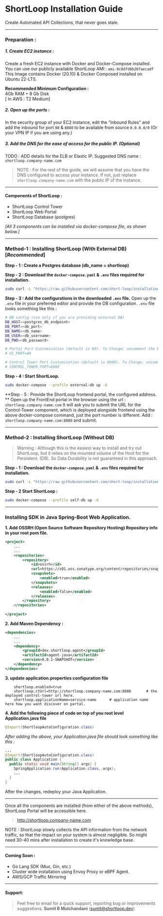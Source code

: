 # ShortLoop Installation Guide
Create Automated API Collections, that never goes stale.

___
### Preparation : 
##### 1. Create EC2 instance : 

Create a fresh EC2 instance with Docker and Docker-Compose installed. 
You can use our publicly available ShortLoop AMI : `ami-0c8dfd6b207aecadf`
This Image contains Docker (20.10) & Docker Composed installed on Ubuntu 22-LTS.


**Recommended Minimum Configuration :**  
4Gb RAM + 8 Gb Disk  
[ In AWS : T2 Medium] 

##### 2. Open up the ports : 
In the security group of your EC2 instance, edit the "Inbound Rules"
and add the inbound for port `80` & `8080` to be available from source `0.0.0.0/0` (Or your VPN IP if you are using any.)

##### 3. Add the DNS for the ease of access for the public IP. (Optional)
TODO :  ADD details for the ELB or Elastic IP. 
Suggested DNS name : `shortloop.company-name.com`

> NOTE : For the rest of the guide, we will assume that you have the DNS configured to access your instance. If not, just replace `shortloop.company-name.com` with the public IP of the instance. 

___

#### Components of ShortLoop : 
* ShortLoop Control Tower
* ShortLoop Web Portal
* ShortLoop Database (postgres)

*[All 3 components can be installed via docker-compose file, as shown below.]*


___


### Method-1 : Installing ShortLoop (With External DB)  [*Recommended*]

**Step - 1 : Create a Postgres database (db_name = shortloop)**


**Step - 2 : Download the `docker-compose.yaml` & `.env` files required for installation.**

```bash
sudo curl -L "https://raw.githubusercontent.com/short-loop/installation-guide/main/scripts/{docker-compose.yaml,.env}" -o "#1"
```

**Step - 3 : Add the configurations in the downloaded `.env` file.** 
Open up the `.env` file in your preferred editor and provide the DB configuration. 
`.env` file looks something like this : 
```bash
# DB config (use only if you are providing external DB)
DB_HOST=<postgres_db_endpoint>
DB_PORT=<db_port>
DB_NAME=<db_name>
DB_USER=<db_username>
DB_PWD=<db_password>

# Portal Port Customisation (default is 80). To Change; uncomment the below line.
# UI_PORT=80

# Control Tower Port Customisation (default is 8080). To Change; uncomment the below line.
# CONTROL_TOWER_PORT=8080
```

**Step - 4 : Start ShortLoop.**
```bash
sudo docker-compose --profile external-db up -d
```

**Step - 5 : Provide the ShortLoop frontend portal, the configured address. **
Open up the FrontEnd portal in the browser using the url : `shortloop.company-name.com`
It will ask you to submit the URL for the Control-Tower component, which is deployed alongside frontend using the above docker-compose command, just the port number is different. 
Add : `shortloop.company-name.com:8080` and submit. 
___

### Method-2 : Installing ShortLoop (Without DB)
> Warning : Although this is the easiest way to install and try out ShortLoop, but it relies on the mounted volume of the Host for the Persistent. (DB). So Data Durability is not guaranteed in this approach. 

**Step - 1 : Download the `docker-compose.yaml` & `.env` files required for installation.**

```bash
sudo curl -L "https://raw.githubusercontent.com/short-loop/installation-guide/main/scripts/{docker-compose.yaml,.env}" -o "#1"
```

**Step - 2 Start ShortLoop :**
```bash
sudo docker-compose --profile self-db up -d
```

___

### Installing SDK in **Java Spring-Boot**  Web Application.

**1. Add OSSRH (Open Source Software Repository Hosting) Repository info in your root pom file.** 


```xml
<project>
    ...
    ...
	<repositories>
		<repository>
			<id>ossrh</id>
			<url>https://s01.oss.sonatype.org/content/repositories/snapshots</url>
			<snapshots>
				<enabled>true</enabled>
			</snapshots>
			<releases>
				<enabled>false</enabled>
			</releases>
		</repository>
	</repositories>
	
</project>
```

**2. Add Maven Dependency :**

```xml
<dependencies>
    ...
    ...
    <dependency>
        <groupId>dev.shortloop.agent</groupId>
        <artifactId>agent-java</artifactId>
        <version>0.0.1-SNAPSHOT</version>
    </dependency>
</dependencies>
```
**3. update application.properties configuration file**

```
    shortloop.enabled=true
    shortloop.ctUrl=http://shortloop.company-name.com:8080       # the deployed control-tower url here.
    shortloop.applicationName=service-name      # application name here how you want discover on portal.
```

**4. Add the following piece of code on top of you root level Application.java file**

```Java
@Import(ShortloopAutoConfiguration.class)
```
*After adding the above, your Application.java file should look something like this :*

```java
... 
@Import(ShortloopAutoConfiguration.class)
public class Application {
  public static void main(String[] args) {
    SpringApplication.run(Application.class, args);
    ...
  }
}

```

After the changes, redeploy your Java Application.

___

Once all the components are installed (from either of the above methods), ShortLoop Portal will be accessible here. 
> http://shortloop.company-name.com

NOTE : ShortLoop slowly collects the API information from the network traffic, so that the impact on your system is almost negligible. So might need 30-40 mins after installation to create it's knowledge base.


___

#### Coming Soon : 
 - Go Lang SDK (Mux, Gin, etc.)
 - Cluster wide installation using Envoy Proxy or eBPF Agent. 
 - AWS/GCP Traffic Mirroring
 

---

#### Support: 
> Feel free to email for a quick support, reporting bug or improvements suggestions.
**Sumit B Mulchandani** (sumit@shortloop.dev)



